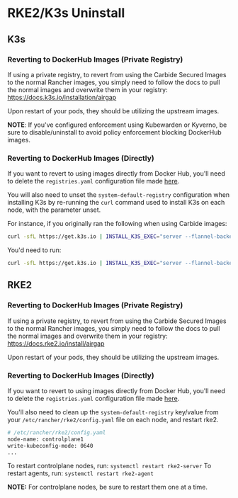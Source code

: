 # RKE2/K3s Uninstall

## K3s

### Reverting to DockerHub Images (Private Registry)

If using a private registry, to revert from using the Carbide Secured Images to the normal Rancher images, you simply need to follow the docs to pull the normal images and overwrite them in your registry: https://docs.k3s.io/installation/airgap

Upon restart of your pods, they should be utilizing the upstream images.

**NOTE**: If you've configured enforcement using Kubewarden or Kyverno, be sure to disable/uninstall to avoid policy enforcement blocking DockerHub images.

### Reverting to DockerHub Images (Directly)

If you want to revert to using images directly from Docker Hub, you'll need to delete the `registries.yaml` configuration file made [here](kubernetes-config.md#usage-with-k3s).

You will also need to unset the `system-default-registry` configuration when installing K3s by re-running the `curl` command used to install K3s on each node, with the parameter unset.

For instance, if you originally ran the following when using Carbide images:

```bash
curl -sfL https://get.k3s.io | INSTALL_K3S_EXEC="server --flannel-backend none" K3S_TOKEN=12345 sh - --system-default-registry YOUR_REGISTRY_DOMAIN_HERE
```

You'd need to run:

```bash
curl -sfL https://get.k3s.io | INSTALL_K3S_EXEC="server --flannel-backend none" K3S_TOKEN=12345 sh -
```

## RKE2

### Reverting to DockerHub Images (Private Registry)

If using a private registry, to revert from using the Carbide Secured Images to the normal Rancher images, you simply need to follow the docs to pull the normal images and overwrite them in your registry: https://docs.rke2.io/install/airgap

Upon restart of your pods, they should be utilizing the upstream images.

### Reverting to DockerHub Images (Directly)

If you want to revert to using images directly from Docker Hub, you'll need to delete the `registries.yaml` configuration file made [here](kubernetes-config.md#usage-with-rke2).

You'll also need to clean up the `system-default-registry` key/value from your `/etc/rancher/rke2/config.yaml` file on each node, and restart rke2.

```bash
# /etc/rancher/rke2/config.yaml
node-name: controlplane1
write-kubeconfig-mode: 0640
...
```

To restart controlplane nodes, run: `systemctl restart rke2-server`
To restart agents, run: `systemctl restart rke2-agent`

**NOTE:** For controlplane nodes, be sure to restart them one at a time.